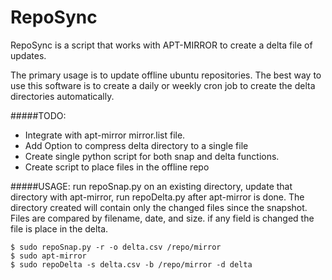 RepoSync
========
RepoSync is a script that works with APT-MIRROR to create a delta file of updates. 

The primary usage is to update offline ubuntu repositories. The best way to use this software
is to create a daily or weekly cron job to create the delta directories automatically.

#####TODO:
- Integrate with apt-mirror mirror.list file.
- Add Option to compress delta directory to a single file
- Create single python script for both snap and delta functions.
- Create script to place files in the offline repo


#####USAGE:
run repoSnap.py on an existing directory, update that directory with apt-mirror, run repoDelta.py after apt-mirror is done. 
The directory created will contain only the changed files since the snapshot. Files are compared by filename, date, and size. if any field is changed the file is place in the delta.
```
$ sudo repoSnap.py -r -o delta.csv /repo/mirror
$ sudo apt-mirror 
$ sudo repoDelta -s delta.csv -b /repo/mirror -d delta
```

